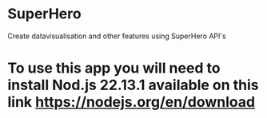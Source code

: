 # SuperHero
Create datavisualisation and other features using SuperHero API's

# To use this app you will need to install Nod.js 22.13.1 available on this link https://nodejs.org/en/download
